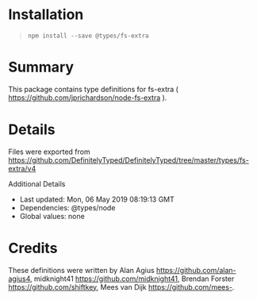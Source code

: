 # Installation
> `npm install --save @types/fs-extra`

# Summary
This package contains type definitions for fs-extra ( https://github.com/jprichardson/node-fs-extra ).

# Details
Files were exported from https://github.com/DefinitelyTyped/DefinitelyTyped/tree/master/types/fs-extra/v4

Additional Details
 * Last updated: Mon, 06 May 2019 08:19:13 GMT
 * Dependencies: @types/node
 * Global values: none

# Credits
These definitions were written by Alan Agius <https://github.com/alan-agius4>, midknight41 <https://github.com/midknight41>, Brendan Forster <https://github.com/shiftkey>, Mees van Dijk <https://github.com/mees->.
